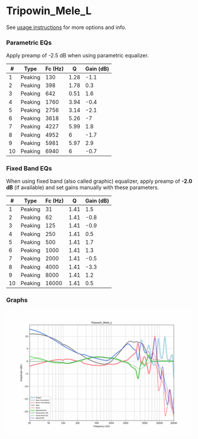 # Tripowin_Mele_L
See [usage instructions](https://github.com/jaakkopasanen/AutoEq#usage) for more options and info.

### Parametric EQs
Apply preamp of -2.5 dB when using parametric equalizer.

|   # | Type    |   Fc (Hz) |    Q |   Gain (dB) |
|-----|---------|-----------|------|-------------|
|   1 | Peaking |       130 | 1.28 |        -1.1 |
|   2 | Peaking |       398 | 1.78 |         0.3 |
|   3 | Peaking |       642 | 0.51 |         1.6 |
|   4 | Peaking |      1760 | 3.94 |        -0.4 |
|   5 | Peaking |      2756 | 3.14 |        -2.1 |
|   6 | Peaking |      3618 | 5.26 |        -7   |
|   7 | Peaking |      4227 | 5.99 |         1.8 |
|   8 | Peaking |      4952 | 6    |        -1.7 |
|   9 | Peaking |      5981 | 5.97 |         2.9 |
|  10 | Peaking |      6940 | 6    |        -0.7 |

### Fixed Band EQs
When using fixed band (also called graphic) equalizer, apply preamp of **-2.0 dB** (if available) and set gains manually with these parameters.

|   # | Type    |   Fc (Hz) |    Q |   Gain (dB) |
|-----|---------|-----------|------|-------------|
|   1 | Peaking |        31 | 1.41 |         1.5 |
|   2 | Peaking |        62 | 1.41 |        -0.8 |
|   3 | Peaking |       125 | 1.41 |        -0.9 |
|   4 | Peaking |       250 | 1.41 |         0.5 |
|   5 | Peaking |       500 | 1.41 |         1.7 |
|   6 | Peaking |      1000 | 1.41 |         1.3 |
|   7 | Peaking |      2000 | 1.41 |        -0.5 |
|   8 | Peaking |      4000 | 1.41 |        -3.3 |
|   9 | Peaking |      8000 | 1.41 |         1.2 |
|  10 | Peaking |     16000 | 1.41 |         0.5 |

### Graphs
![](./Tripowin_Mele_L.png)
